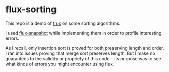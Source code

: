 # flux-sorting
This repo is a demo of [flux](https://github.com/flux-rs/flux) on some sorting algorithms.

I used [flux-snapshot](https://github.com/cole-k/flux-snapshot) while implementing
them in order to profile interesting errors.

As I recall, only insertion sort is proved for both preserving length and order.
I ran into issues proving that merge sort preserves length. But I make no guarantees
to the validity or propriety of this code - its purpose was to see what kinds of
errors you might encounter using flux.
